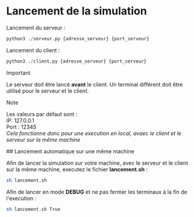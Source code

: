 # Lancement de la simulation

Lancement du serveur : 

```python
python3 ./serveur.py {adresse_serveur} {port_serveur}
```

Lancement du client : 

```python
python3 ./client.py {adresse_serveur} {port_serveur}
```

> [!IMPORTANT]
> Le serveur doit être lancé **avant** le client. Un terminal différent doit être utilisé pour le serveur et le client.

> [!NOTE]
> Les valeurs par défaut sont : <br>
> IP: 127.0.0.1 <br>
> Port : 12345 <br>
> *Cela fonctionne donc pour une execution en local, avaec le client et le serveur sur la même machine*


## Lancement automatique sur une même machine

Afin de lancer la simulation sur votre machine, avec le serveur et le client sur la même machine, executez le fichier **lancement.sh** :

```sh
sh lancement.sh
```

Afin de lancer en mode **DEBUG** et ne pas fermer les terminaux à la fin de l'execution : 

```sh
sh lancement.sh True
```